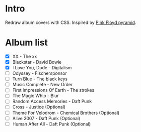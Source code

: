 # Intro
Redraw album covers with CSS. Inspired by [Pink Floyd pyramid](http://codepen.io/ssaakkaa/pen/OpVOPo).

# Album list
- [x] XX - The xx
- [x] Blackstar - David Bowie
- [x] I Love You, Dude - Digitalism
- [ ] Odyssey - Fischersponsor
- [ ] Turn Blue - The black keys
- [ ] Music Complete - New Order
- [ ] First Impressions Of Earth - The strokes
- [ ] The Magic Whip - Blur
- [ ] Random Access Memories - Daft Punk
- [ ] Cross - Justice (Optional)
- [ ] Theme For Velodrom - Chemical Brothers (Optional)
- [ ] Alive 2007 - Daft Punk (Optional)
- [ ] Human After All - Daft Punk (Optional)